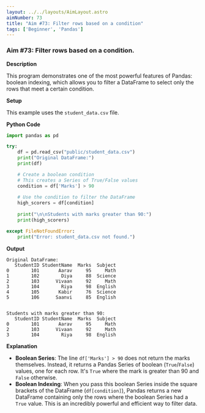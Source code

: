 ```yaml
---
layout: ../../layouts/AimLayout.astro
aimNumber: 73
title: "Aim #73: Filter rows based on a condition"
tags: ['Beginner', 'Pandas']
---
```


### Aim #73: Filter rows based on a condition.

**Description**

This program demonstrates one of the most powerful features of Pandas: boolean indexing, which allows you to filter a DataFrame to select only the rows that meet a certain condition.

**Setup**

This example uses the `student_data.csv` file.

**Python Code**

```python
import pandas as pd

try:
    df = pd.read_csv("public/student_data.csv")
    print("Original DataFrame:")
    print(df)

    # Create a boolean condition
    # This creates a Series of True/False values
    condition = df['Marks'] > 90
    
    # Use the condition to filter the DataFrame
    high_scorers = df[condition]
    
    print("\n\nStudents with marks greater than 90:")
    print(high_scorers)

except FileNotFoundError:
    print("Error: student_data.csv not found.")
```

**Output**

```text
Original DataFrame:
   StudentID StudentName  Marks  Subject
0        101       Aarav     95     Math
1        102        Diya     88  Science
2        103      Vivaan     92     Math
3        104        Riya     98  English
4        105       Kabir     76  Science
5        106      Saanvi     85  English


Students with marks greater than 90:
   StudentID StudentName  Marks  Subject
0        101       Aarav     95     Math
2        103      Vivaan     92     Math
3        104        Riya     98  English
```

**Explanation**

- **Boolean Series**: The line `df['Marks'] > 90` does not return the marks themselves. Instead, it returns a Pandas Series of boolean (`True`/`False`) values, one for each row. It's `True` where the mark is greater than 90 and `False` otherwise.
- **Boolean Indexing**: When you pass this boolean Series inside the square brackets of the DataFrame (`df[condition]`), Pandas returns a new DataFrame containing only the rows where the boolean Series had a `True` value. This is an incredibly powerful and efficient way to filter data.
